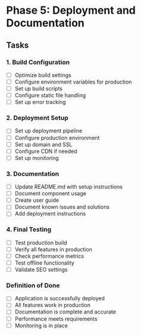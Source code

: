 # Phase 5: Deployment and Documentation

## Tasks

### 1. Build Configuration
- [ ] Optimize build settings
- [ ] Configure environment variables for production
- [ ] Set up build scripts
- [ ] Configure static file handling
- [ ] Set up error tracking

### 2. Deployment Setup
- [ ] Set up deployment pipeline
- [ ] Configure production environment
- [ ] Set up domain and SSL
- [ ] Configure CDN if needed
- [ ] Set up monitoring

### 3. Documentation
- [ ] Update README.md with setup instructions
- [ ] Document component usage
- [ ] Create user guide
- [ ] Document known issues and solutions
- [ ] Add deployment instructions

### 4. Final Testing
- [ ] Test production build
- [ ] Verify all features in production
- [ ] Check performance metrics
- [ ] Test offline functionality
- [ ] Validate SEO settings

### Definition of Done
- [ ] Application is successfully deployed
- [ ] All features work in production
- [ ] Documentation is complete and accurate
- [ ] Performance meets requirements
- [ ] Monitoring is in place
